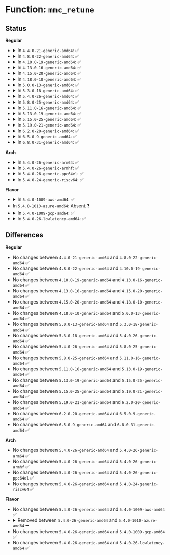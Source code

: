 # Function: <code>mmc_retune</code>

## Status
<b>Regular</b>
<ul>
<li>
<details>
<summary>In <code>4.4.0-21-generic-amd64</code>: ✅</summary>

```c
int mmc_retune(struct mmc_host * host)
```

```json
{
  "name": "mmc_retune",
  "collision_type": "Unique Global",
  "inline_type": "No",
  "funcs": [
    {
      "addr": 18446744071585931760,
      "name": "mmc_retune",
      "external": true,
      "loc": "drivers/mmc/core/host.c:101",
      "file": "drivers/mmc/core/host.c",
      "inline": "seen, unknown",
      "caller_inline": [],
      "caller_func": [
        "drivers/mmc/core/core.c:__mmc_start_request"
      ]
    }
  ],
  "symbols": [
    {
      "addr": 18446744071585931760,
      "name": "mmc_retune",
      "section": ".text",
      "bind": "STB_GLOBAL",
      "size": 177
    }
  ]
}
```
</details>
</li>
<li>
<details>
<summary>In <code>4.8.0-22-generic-amd64</code>: ✅</summary>

```c
int mmc_retune(struct mmc_host * host)
```

```json
{
  "name": "mmc_retune",
  "collision_type": "Unique Global",
  "inline_type": "No",
  "funcs": [
    {
      "addr": 18446744071586336624,
      "name": "mmc_retune",
      "external": true,
      "loc": "drivers/mmc/core/host.c:124",
      "file": "drivers/mmc/core/host.c",
      "inline": "seen, unknown",
      "caller_inline": [],
      "caller_func": [
        "drivers/mmc/core/core.c:__mmc_start_request"
      ]
    }
  ],
  "symbols": [
    {
      "addr": 18446744071586336624,
      "name": "mmc_retune",
      "section": ".text",
      "bind": "STB_GLOBAL",
      "size": 177
    }
  ]
}
```
</details>
</li>
<li>
<details>
<summary>In <code>4.10.0-19-generic-amd64</code>: ✅</summary>

```c
int mmc_retune(struct mmc_host * host)
```

```json
{
  "name": "mmc_retune",
  "collision_type": "Unique Global",
  "inline_type": "No",
  "funcs": [
    {
      "addr": 18446744071586545392,
      "name": "mmc_retune",
      "external": true,
      "loc": "drivers/mmc/core/host.c:124",
      "file": "drivers/mmc/core/host.c",
      "inline": "seen, unknown",
      "caller_inline": [],
      "caller_func": [
        "drivers/mmc/core/core.c:__mmc_start_request"
      ]
    }
  ],
  "symbols": [
    {
      "addr": 18446744071586545392,
      "name": "mmc_retune",
      "section": ".text",
      "bind": "STB_GLOBAL",
      "size": 177
    }
  ]
}
```
</details>
</li>
<li>
<details>
<summary>In <code>4.13.0-16-generic-amd64</code>: ✅</summary>

```c
int mmc_retune(struct mmc_host * host)
```

```json
{
  "name": "mmc_retune",
  "collision_type": "Unique Global",
  "inline_type": "No",
  "funcs": [
    {
      "addr": 18446744071586668976,
      "name": "mmc_retune",
      "external": true,
      "loc": "drivers/mmc/core/host.c:122",
      "file": "drivers/mmc/core/host.c",
      "inline": "seen, unknown",
      "caller_inline": [],
      "caller_func": [
        "drivers/mmc/core/core.c:__mmc_start_request"
      ]
    }
  ],
  "symbols": [
    {
      "addr": 18446744071586668976,
      "name": "mmc_retune",
      "section": ".text",
      "bind": "STB_GLOBAL",
      "size": 177
    }
  ]
}
```
</details>
</li>
<li>
<details>
<summary>In <code>4.15.0-20-generic-amd64</code>: ✅</summary>

```c
int mmc_retune(struct mmc_host * host)
```

```json
{
  "name": "mmc_retune",
  "collision_type": "Unique Global",
  "inline_type": "No",
  "funcs": [
    {
      "addr": 18446744071587153136,
      "name": "mmc_retune",
      "external": true,
      "loc": "drivers/mmc/core/host.c:123",
      "file": "drivers/mmc/core/host.c",
      "inline": "seen, unknown",
      "caller_inline": [],
      "caller_func": [
        "drivers/mmc/core/core.c:mmc_cqe_start_req",
        "drivers/mmc/core/core.c:__mmc_start_request"
      ]
    }
  ],
  "symbols": [
    {
      "addr": 18446744071587153136,
      "name": "mmc_retune",
      "section": ".text",
      "bind": "STB_GLOBAL",
      "size": 180
    }
  ]
}
```
</details>
</li>
<li>
<details>
<summary>In <code>4.18.0-10-generic-amd64</code>: ✅</summary>

```c
int mmc_retune(struct mmc_host * host)
```

```json
{
  "name": "mmc_retune",
  "collision_type": "Unique Global",
  "inline_type": "No",
  "funcs": [
    {
      "addr": 18446744071587452672,
      "name": "mmc_retune",
      "external": true,
      "loc": "drivers/mmc/core/host.c:123",
      "file": "drivers/mmc/core/host.c",
      "inline": "seen, unknown",
      "caller_inline": [],
      "caller_func": [
        "drivers/mmc/core/core.c:mmc_cqe_start_req",
        "drivers/mmc/core/core.c:__mmc_start_request"
      ]
    }
  ],
  "symbols": [
    {
      "addr": 18446744071587452672,
      "name": "mmc_retune",
      "section": ".text",
      "bind": "STB_GLOBAL",
      "size": 149
    }
  ]
}
```
</details>
</li>
<li>
<details>
<summary>In <code>5.0.0-13-generic-amd64</code>: ✅</summary>

```c
int mmc_retune(struct mmc_host * host)
```

```json
{
  "name": "mmc_retune",
  "collision_type": "Unique Global",
  "inline_type": "No",
  "funcs": [
    {
      "addr": 18446744071587632816,
      "name": "mmc_retune",
      "external": true,
      "loc": "drivers/mmc/core/host.c:123",
      "file": "drivers/mmc/core/host.c",
      "inline": "seen, unknown",
      "caller_inline": [],
      "caller_func": [
        "drivers/mmc/core/core.c:mmc_cqe_start_req",
        "drivers/mmc/core/core.c:__mmc_start_request"
      ]
    }
  ],
  "symbols": [
    {
      "addr": 18446744071587632816,
      "name": "mmc_retune",
      "section": ".text",
      "bind": "STB_GLOBAL",
      "size": 149
    }
  ]
}
```
</details>
</li>
<li>
<details>
<summary>In <code>5.3.0-18-generic-amd64</code>: ✅</summary>

```c
int mmc_retune(struct mmc_host * host)
```

```json
{
  "name": "mmc_retune",
  "collision_type": "Unique Global",
  "inline_type": "No",
  "funcs": [
    {
      "addr": 18446744071587910608,
      "name": "mmc_retune",
      "external": true,
      "loc": "drivers/mmc/core/host.c:120",
      "file": "drivers/mmc/core/host.c",
      "inline": "seen, unknown",
      "caller_inline": [],
      "caller_func": [
        "drivers/mmc/core/core.c:mmc_cqe_start_req",
        "drivers/mmc/core/core.c:__mmc_start_request"
      ]
    }
  ],
  "symbols": [
    {
      "addr": 18446744071587910608,
      "name": "mmc_retune",
      "section": ".text",
      "bind": "STB_GLOBAL",
      "size": 151
    }
  ]
}
```
</details>
</li>
<li>
<details>
<summary>In <code>5.4.0-26-generic-amd64</code>: ✅</summary>

```c
int mmc_retune(struct mmc_host * host)
```

```json
{
  "name": "mmc_retune",
  "collision_type": "Unique Global",
  "inline_type": "No",
  "funcs": [
    {
      "addr": 18446744071588116576,
      "name": "mmc_retune",
      "external": true,
      "loc": "drivers/mmc/core/host.c:120",
      "file": "drivers/mmc/core/host.c",
      "inline": "seen, unknown",
      "caller_inline": [],
      "caller_func": [
        "drivers/mmc/core/core.c:mmc_cqe_start_req",
        "drivers/mmc/core/core.c:__mmc_start_request"
      ]
    }
  ],
  "symbols": [
    {
      "addr": 18446744071588116576,
      "name": "mmc_retune",
      "section": ".text",
      "bind": "STB_GLOBAL",
      "size": 151
    }
  ]
}
```
</details>
</li>
<li>
<details>
<summary>In <code>5.8.0-25-generic-amd64</code>: ✅</summary>

```c
int mmc_retune(struct mmc_host * host)
```

```json
{
  "name": "mmc_retune",
  "collision_type": "Unique Global",
  "inline_type": "No",
  "funcs": [
    {
      "addr": 18446744071588979136,
      "name": "mmc_retune",
      "external": true,
      "loc": "drivers/mmc/core/host.c:120",
      "file": "drivers/mmc/core/host.c",
      "inline": "seen, unknown",
      "caller_inline": [],
      "caller_func": [
        "drivers/mmc/core/core.c:mmc_cqe_start_req",
        "drivers/mmc/core/core.c:__mmc_start_request"
      ]
    }
  ],
  "symbols": [
    {
      "addr": 18446744071588979136,
      "name": "mmc_retune",
      "section": ".text",
      "bind": "STB_GLOBAL",
      "size": 157
    }
  ]
}
```
</details>
</li>
<li>
<details>
<summary>In <code>5.11.0-16-generic-amd64</code>: ✅</summary>

```c
int mmc_retune(struct mmc_host * host)
```

```json
{
  "name": "mmc_retune",
  "collision_type": "Unique Global",
  "inline_type": "No",
  "funcs": [
    {
      "addr": 18446744071588990416,
      "name": "mmc_retune",
      "external": true,
      "loc": "drivers/mmc/core/host.c:122",
      "file": "drivers/mmc/core/host.c",
      "inline": "seen, unknown",
      "caller_inline": [],
      "caller_func": [
        "drivers/mmc/core/core.c:mmc_cqe_start_req",
        "drivers/mmc/core/core.c:__mmc_start_request"
      ]
    }
  ],
  "symbols": [
    {
      "addr": 18446744071588990416,
      "name": "mmc_retune",
      "section": ".text",
      "bind": "STB_GLOBAL",
      "size": 157
    }
  ]
}
```
</details>
</li>
<li>
<details>
<summary>In <code>5.13.0-19-generic-amd64</code>: ✅</summary>

```c
int mmc_retune(struct mmc_host * host)
```

```json
{
  "name": "mmc_retune",
  "collision_type": "Unique Global",
  "inline_type": "No",
  "funcs": [
    {
      "addr": 18446744071588877856,
      "name": "mmc_retune",
      "external": true,
      "loc": "drivers/mmc/core/host.c:161",
      "file": "drivers/mmc/core/host.c",
      "inline": "seen, unknown",
      "caller_inline": [],
      "caller_func": [
        "drivers/mmc/core/core.c:mmc_cqe_start_req",
        "drivers/mmc/core/core.c:__mmc_start_request"
      ]
    }
  ],
  "symbols": [
    {
      "addr": 18446744071588877856,
      "name": "mmc_retune",
      "section": ".text",
      "bind": "STB_GLOBAL",
      "size": 157
    }
  ]
}
```
</details>
</li>
<li>
<details>
<summary>In <code>5.15.0-25-generic-amd64</code>: ✅</summary>

```c
int mmc_retune(struct mmc_host * host)
```

```json
{
  "name": "mmc_retune",
  "collision_type": "Unique Global",
  "inline_type": "No",
  "funcs": [
    {
      "addr": 18446744071589580240,
      "name": "mmc_retune",
      "external": true,
      "loc": "drivers/mmc/core/host.c:179",
      "file": "drivers/mmc/core/host.c",
      "inline": "seen, unknown",
      "caller_inline": [],
      "caller_func": [
        "drivers/mmc/core/core.c:mmc_cqe_start_req",
        "drivers/mmc/core/core.c:__mmc_start_request"
      ]
    }
  ],
  "symbols": [
    {
      "addr": 18446744071589580240,
      "name": "mmc_retune",
      "section": ".text",
      "bind": "STB_GLOBAL",
      "size": 157
    }
  ]
}
```
</details>
</li>
<li>
<details>
<summary>In <code>5.19.0-21-generic-amd64</code>: ✅</summary>

```c
int mmc_retune(struct mmc_host * host)
```

```json
{
  "name": "mmc_retune",
  "collision_type": "Unique Global",
  "inline_type": "No",
  "funcs": [
    {
      "addr": 18446744071591075472,
      "name": "mmc_retune",
      "external": true,
      "loc": "drivers/mmc/core/host.c:179",
      "file": "drivers/mmc/core/host.c",
      "inline": "seen, unknown",
      "caller_inline": [],
      "caller_func": [
        "drivers/mmc/core/core.c:mmc_cqe_start_req",
        "drivers/mmc/core/core.c:__mmc_start_request"
      ]
    }
  ],
  "symbols": [
    {
      "addr": 18446744071591075472,
      "name": "mmc_retune",
      "section": ".text",
      "bind": "STB_GLOBAL",
      "size": 187
    }
  ]
}
```
</details>
</li>
<li>
<details>
<summary>In <code>6.2.0-20-generic-amd64</code>: ✅</summary>

```c
int mmc_retune(struct mmc_host * host)
```

```json
{
  "name": "mmc_retune",
  "collision_type": "Unique Global",
  "inline_type": "No",
  "funcs": [
    {
      "addr": 18446744071592791376,
      "name": "mmc_retune",
      "external": true,
      "loc": "drivers/mmc/core/host.c:179",
      "file": "drivers/mmc/core/host.c",
      "inline": "seen, unknown",
      "caller_inline": [],
      "caller_func": [
        "drivers/mmc/core/core.c:mmc_cqe_start_req",
        "drivers/mmc/core/core.c:__mmc_start_request"
      ]
    }
  ],
  "symbols": [
    {
      "addr": 18446744071592791376,
      "name": "mmc_retune",
      "section": ".text",
      "bind": "STB_GLOBAL",
      "size": 187
    }
  ]
}
```
</details>
</li>
<li>
<details>
<summary>In <code>6.5.0-9-generic-amd64</code>: ✅</summary>

```c
int mmc_retune(struct mmc_host * host)
```

```json
{
  "name": "mmc_retune",
  "collision_type": "Unique Global",
  "inline_type": "No",
  "funcs": [
    {
      "addr": 18446744071593227952,
      "name": "mmc_retune",
      "external": true,
      "loc": "drivers/mmc/core/host.c:179",
      "file": "drivers/mmc/core/host.c",
      "inline": "seen, unknown",
      "caller_inline": [],
      "caller_func": [
        "drivers/mmc/core/core.c:mmc_cqe_start_req",
        "drivers/mmc/core/core.c:__mmc_start_request"
      ]
    }
  ],
  "symbols": [
    {
      "addr": 18446744071593227952,
      "name": "mmc_retune",
      "section": ".text",
      "bind": "STB_GLOBAL",
      "size": 187
    }
  ]
}
```
</details>
</li>
<li>
<details>
<summary>In <code>6.8.0-31-generic-amd64</code>: ✅</summary>

```c
int mmc_retune(struct mmc_host * host)
```

```json
{
  "name": "mmc_retune",
  "collision_type": "Unique Global",
  "inline_type": "No",
  "funcs": [
    {
      "addr": 18446744071593982848,
      "name": "mmc_retune",
      "external": true,
      "loc": "drivers/mmc/core/host.c:178",
      "file": "drivers/mmc/core/host.c",
      "inline": "seen, unknown",
      "caller_inline": [],
      "caller_func": [
        "drivers/mmc/core/core.c:mmc_cqe_start_req",
        "drivers/mmc/core/core.c:__mmc_start_request"
      ]
    }
  ],
  "symbols": [
    {
      "addr": 18446744071593982848,
      "name": "mmc_retune",
      "section": ".text",
      "bind": "STB_GLOBAL",
      "size": 187
    }
  ]
}
```
</details>
</li>
</ul>
<b>Arch</b>
<ul>
<li>
<details>
<summary>In <code>5.4.0-26-generic-arm64</code>: ✅</summary>

```c
int mmc_retune(struct mmc_host * host)
```

```json
{
  "name": "mmc_retune",
  "collision_type": "Unique Global",
  "inline_type": "No",
  "funcs": [
    {
      "addr": 18446603336501369840,
      "name": "mmc_retune",
      "external": true,
      "loc": "drivers/mmc/core/host.c:120",
      "file": "drivers/mmc/core/host.c",
      "inline": "seen, unknown",
      "caller_inline": [],
      "caller_func": [
        "drivers/mmc/core/core.c:mmc_cqe_start_req",
        "drivers/mmc/core/core.c:__mmc_start_request"
      ]
    }
  ],
  "symbols": [
    {
      "addr": 18446603336501369840,
      "name": "mmc_retune",
      "section": ".text",
      "bind": "STB_GLOBAL",
      "size": 160
    }
  ]
}
```
</details>
</li>
<li>
<details>
<summary>In <code>5.4.0-26-generic-armhf</code>: ✅</summary>

```c
int mmc_retune(struct mmc_host * host)
```

```json
{
  "name": "mmc_retune",
  "collision_type": "Unique Global",
  "inline_type": "No",
  "funcs": [
    {
      "addr": 3233859652,
      "name": "mmc_retune",
      "external": true,
      "loc": "drivers/mmc/core/host.c:120",
      "file": "drivers/mmc/core/host.c",
      "inline": "seen, unknown",
      "caller_inline": [],
      "caller_func": [
        "drivers/mmc/core/core.c:mmc_cqe_start_req",
        "drivers/mmc/core/core.c:__mmc_start_request"
      ]
    }
  ],
  "symbols": [
    {
      "addr": 3233859652,
      "name": "mmc_retune",
      "section": ".text",
      "bind": "STB_GLOBAL",
      "size": 172
    }
  ]
}
```
</details>
</li>
<li>
<details>
<summary>In <code>5.4.0-26-generic-ppc64el</code>: ✅</summary>

```c
int mmc_retune(struct mmc_host * host)
```

```json
{
  "name": "mmc_retune",
  "collision_type": "Unique Global",
  "inline_type": "No",
  "funcs": [
    {
      "addr": 13835058055294925536,
      "name": "mmc_retune",
      "external": true,
      "loc": "drivers/mmc/core/host.c:120",
      "file": "drivers/mmc/core/host.c",
      "inline": "seen, unknown",
      "caller_inline": [],
      "caller_func": [
        "drivers/mmc/core/core.c:mmc_cqe_start_req",
        "drivers/mmc/core/core.c:__mmc_start_request"
      ]
    }
  ],
  "symbols": [
    {
      "addr": 13835058055294925536,
      "name": "mmc_retune",
      "section": ".text",
      "bind": "STB_GLOBAL",
      "size": 244
    }
  ]
}
```
</details>
</li>
<li>
<details>
<summary>In <code>5.4.0-24-generic-riscv64</code>: ✅</summary>

```c
int mmc_retune(struct mmc_host * host)
```

```json
{
  "name": "mmc_retune",
  "collision_type": "Unique Global",
  "inline_type": "No",
  "funcs": [
    {
      "addr": 18446743936277980646,
      "name": "mmc_retune",
      "external": true,
      "loc": "drivers/mmc/core/host.c:120",
      "file": "drivers/mmc/core/host.c",
      "inline": "seen, unknown",
      "caller_inline": [],
      "caller_func": [
        "drivers/mmc/core/core.c:mmc_cqe_start_req",
        "drivers/mmc/core/core.c:__mmc_start_request"
      ]
    }
  ],
  "symbols": [
    {
      "addr": 18446743936277980646,
      "name": "mmc_retune",
      "section": ".text",
      "bind": "STB_GLOBAL",
      "size": 156
    }
  ]
}
```
</details>
</li>
</ul>
<b>Flavor</b>
<ul>
<li>
<details>
<summary>In <code>5.4.0-1009-aws-amd64</code>: ✅</summary>

```c
int mmc_retune(struct mmc_host * host)
```

```json
{
  "name": "mmc_retune",
  "collision_type": "Unique Global",
  "inline_type": "No",
  "funcs": [
    {
      "addr": 18446744071587738144,
      "name": "mmc_retune",
      "external": true,
      "loc": "drivers/mmc/core/host.c:120",
      "file": "drivers/mmc/core/host.c",
      "inline": "seen, unknown",
      "caller_inline": [],
      "caller_func": [
        "drivers/mmc/core/core.c:mmc_cqe_start_req",
        "drivers/mmc/core/core.c:__mmc_start_request"
      ]
    }
  ],
  "symbols": [
    {
      "addr": 18446744071587738144,
      "name": "mmc_retune",
      "section": ".text",
      "bind": "STB_GLOBAL",
      "size": 151
    }
  ]
}
```
</details>
</li>
<li>
In <code>5.4.0-1010-azure-amd64</code>: Absent ❓
</li>
<li>
<details>
<summary>In <code>5.4.0-1009-gcp-amd64</code>: ✅</summary>

```c
int mmc_retune(struct mmc_host * host)
```

```json
{
  "name": "mmc_retune",
  "collision_type": "Unique Global",
  "inline_type": "No",
  "funcs": [
    {
      "addr": 18446744071588071104,
      "name": "mmc_retune",
      "external": true,
      "loc": "drivers/mmc/core/host.c:120",
      "file": "drivers/mmc/core/host.c",
      "inline": "seen, unknown",
      "caller_inline": [],
      "caller_func": [
        "drivers/mmc/core/core.c:mmc_cqe_start_req",
        "drivers/mmc/core/core.c:__mmc_start_request"
      ]
    }
  ],
  "symbols": [
    {
      "addr": 18446744071588071104,
      "name": "mmc_retune",
      "section": ".text",
      "bind": "STB_GLOBAL",
      "size": 151
    }
  ]
}
```
</details>
</li>
<li>
<details>
<summary>In <code>5.4.0-26-lowlatency-amd64</code>: ✅</summary>

```c
int mmc_retune(struct mmc_host * host)
```

```json
{
  "name": "mmc_retune",
  "collision_type": "Unique Global",
  "inline_type": "No",
  "funcs": [
    {
      "addr": 18446744071588188640,
      "name": "mmc_retune",
      "external": true,
      "loc": "drivers/mmc/core/host.c:120",
      "file": "drivers/mmc/core/host.c",
      "inline": "seen, unknown",
      "caller_inline": [],
      "caller_func": [
        "drivers/mmc/core/core.c:mmc_cqe_start_req",
        "drivers/mmc/core/core.c:__mmc_start_request"
      ]
    }
  ],
  "symbols": [
    {
      "addr": 18446744071588188640,
      "name": "mmc_retune",
      "section": ".text",
      "bind": "STB_GLOBAL",
      "size": 151
    }
  ]
}
```
</details>
</li>
</ul>

## Differences
<b>Regular</b>
<ul>
<li>
No changes between <code>4.4.0-21-generic-amd64</code> and <code>4.8.0-22-generic-amd64</code> ✅
</li>
<li>
No changes between <code>4.8.0-22-generic-amd64</code> and <code>4.10.0-19-generic-amd64</code> ✅
</li>
<li>
No changes between <code>4.10.0-19-generic-amd64</code> and <code>4.13.0-16-generic-amd64</code> ✅
</li>
<li>
No changes between <code>4.13.0-16-generic-amd64</code> and <code>4.15.0-20-generic-amd64</code> ✅
</li>
<li>
No changes between <code>4.15.0-20-generic-amd64</code> and <code>4.18.0-10-generic-amd64</code> ✅
</li>
<li>
No changes between <code>4.18.0-10-generic-amd64</code> and <code>5.0.0-13-generic-amd64</code> ✅
</li>
<li>
No changes between <code>5.0.0-13-generic-amd64</code> and <code>5.3.0-18-generic-amd64</code> ✅
</li>
<li>
No changes between <code>5.3.0-18-generic-amd64</code> and <code>5.4.0-26-generic-amd64</code> ✅
</li>
<li>
No changes between <code>5.4.0-26-generic-amd64</code> and <code>5.8.0-25-generic-amd64</code> ✅
</li>
<li>
No changes between <code>5.8.0-25-generic-amd64</code> and <code>5.11.0-16-generic-amd64</code> ✅
</li>
<li>
No changes between <code>5.11.0-16-generic-amd64</code> and <code>5.13.0-19-generic-amd64</code> ✅
</li>
<li>
No changes between <code>5.13.0-19-generic-amd64</code> and <code>5.15.0-25-generic-amd64</code> ✅
</li>
<li>
No changes between <code>5.15.0-25-generic-amd64</code> and <code>5.19.0-21-generic-amd64</code> ✅
</li>
<li>
No changes between <code>5.19.0-21-generic-amd64</code> and <code>6.2.0-20-generic-amd64</code> ✅
</li>
<li>
No changes between <code>6.2.0-20-generic-amd64</code> and <code>6.5.0-9-generic-amd64</code> ✅
</li>
<li>
No changes between <code>6.5.0-9-generic-amd64</code> and <code>6.8.0-31-generic-amd64</code> ✅
</li>
</ul>
<b>Arch</b>
<ul>
<li>
No changes between <code>5.4.0-26-generic-amd64</code> and <code>5.4.0-26-generic-arm64</code> ✅
</li>
<li>
No changes between <code>5.4.0-26-generic-amd64</code> and <code>5.4.0-26-generic-armhf</code> ✅
</li>
<li>
No changes between <code>5.4.0-26-generic-amd64</code> and <code>5.4.0-26-generic-ppc64el</code> ✅
</li>
<li>
No changes between <code>5.4.0-26-generic-amd64</code> and <code>5.4.0-24-generic-riscv64</code> ✅
</li>
</ul>
<b>Flavor</b>
<ul>
<li>
No changes between <code>5.4.0-26-generic-amd64</code> and <code>5.4.0-1009-aws-amd64</code> ✅
</li>
<li>
<details>
<summary>Removed between <code>5.4.0-26-generic-amd64</code> and <code>5.4.0-1010-azure-amd64</code> ➖</summary>

```c
int mmc_retune(struct mmc_host * host)
```
</details>
</li>
<li>
No changes between <code>5.4.0-26-generic-amd64</code> and <code>5.4.0-1009-gcp-amd64</code> ✅
</li>
<li>
No changes between <code>5.4.0-26-generic-amd64</code> and <code>5.4.0-26-lowlatency-amd64</code> ✅
</li>
</ul>
